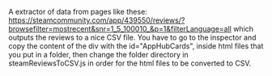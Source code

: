 A extractor of data from pages like these: https://steamcommunity.com/app/439550/reviews/?browsefilter=mostrecent&snr=1_5_100010_&p=1&filterLanguage=all which outputs the reviews to a nice CSV file. 
You have to go to the inspector and copy the content of the div with the id="AppHubCards", inside html files that you put in a folder, then change the folder directory in steamReviewsToCSV.js in order for the html files to be converted to CSV.
